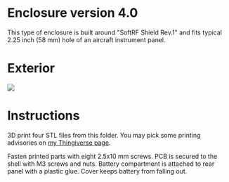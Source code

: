 # Enclosure version 4.0

This type of enclosure is built around "SoftRF Shield Rev.1" and fits typical 2.25 inch (58 mm) hole of an aircraft instrument panel.

# Exterior

![](https://github.com/lyusupov/SoftRF/blob/master/case/v4/SoftRF-Case-v4-Exterior.jpg)

# Instructions

3D print four STL files from this folder. You may pick some printing advisories on [my Thingiverse page](http://www.thingiverse.com/thing:2075683).

Fasten printed parts with eight 2.5x10 mm screws. PCB is secured to the shell with M3 screws and nuts. 
Battery compartment is attached to rear panel with a plastic glue. Cover keeps battery from falling out. 

